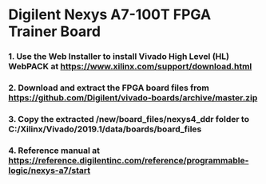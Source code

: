 # Digilent Nexys A7-100T FPGA Trainer Board

### 1. Use the Web Installer to install Vivado High Level (HL) WebPACK at https://www.xilinx.com/support/download.html

### 2. Download and extract the FPGA board files from https://github.com/Digilent/vivado-boards/archive/master.zip

### 3. Copy the extracted /new/board_files/nexys4_ddr folder to C:/Xilinx/Vivado/2019.1/data/boards/board_files

### 4. Reference manual at https://reference.digilentinc.com/reference/programmable-logic/nexys-a7/start

